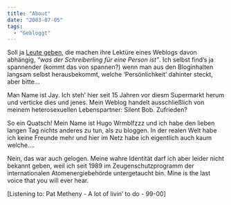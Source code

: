 ```yaml
---
title: "About"
date: "2003-07-05"
tags:
  - "Gebloggt"
---
```


Soll ja [Leute geben](http://www.bloghaus.net/entry.php?id=00510 "Bloghaus: Weblogs ohne About"), die machen ihre Lektüre eines Weblogs davon abhängig, _“was der Schreiberling für eine Person ist”_. Ich selbst find’s ja spannender (kommt das von spannen?) wenn man aus den Bloginhalten langsam selbst herausbekommt, welche ‘Persönlichkeit’ dahinter steckt, aber bitte…

Man Name ist Jay. Ich steh’ hier seit 15 Jahren vor diesm Supermarkt herum und verticke dies und jenes. Mein Weblog handelt ausschließlich von meinem heterosexuellen Lebenspartner: Silent Bob. Zufrieden?

So ein Quatsch! Mein Name ist Hugo Wrmblfzzz und ich habe den lieben langen Tag nichts anderes zu tun, als zu bloggen. In der realen Welt habe ich keine Freunde mehr und hier im Netz habe ich eigentlich auch kaum welche….

Nein, das war auch gelogen. Meine wahre Identität darf ich aber leider nicht bekannt geben, weil ich seit 1989 im Zeugenschutzprogramm der internationalen Atomenergiebehörde untergetaucht bin. Mine is the last voice that you will ever hear.

\[Listening to: Pat Metheny - A lot of livin’ to do - 99-00\]
